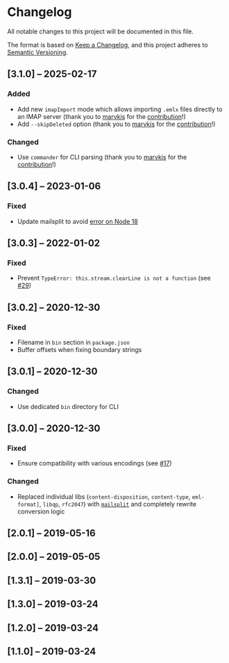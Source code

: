 # Changelog

All notable changes to this project will be documented in this file.

The format is based on [Keep a Changelog](https://keepachangelog.com/en/1.0.0/),
and this project adheres to [Semantic Versioning](https://semver.org/spec/v2.0.0.html).

## [3.1.0] – 2025-02-17

### Added
* Add new `imapImport` mode which allows importing `.emlx` files directly to an IMAP server (thank you to [marvkis](https://github.com/marvkis) for the [contribution](https://github.com/qqilihq/partial-emlx-converter/pull/44)!)
* Add `--skipDeleted` option (thank you to [marvkis](https://github.com/marvkis) for the [contribution](https://github.com/qqilihq/partial-emlx-converter/pull/44)!)

### Changed
* Use `commander` for CLI parsing (thank you to [marvkis](https://github.com/marvkis) for the [contribution](https://github.com/qqilihq/partial-emlx-converter/pull/44)!)

## [3.0.4] – 2023-01-06

### Fixed
* Update mailsplit to avoid [error on Node 18](https://github.com/andris9/mailsplit/pull/16)

## [3.0.3] – 2022-01-02

### Fixed
* Prevent `TypeError: this.stream.clearLine is not a function` (see [#29](https://github.com/qqilihq/partial-emlx-converter/issues/29))

## [3.0.2] – 2020-12-30

### Fixed
* Filename in `bin` section in `package.json`
* Buffer offsets when fixing boundary strings

## [3.0.1] – 2020-12-30

### Changed
* Use dedicated `bin` directory for CLI

## [3.0.0] – 2020-12-30

### Fixed
* Ensure compatibility with various encodings (see [#17](https://github.com/qqilihq/partial-emlx-converter/issues/17))

### Changed
* Replaced individual libs (`content-disposition`, `content-type`, `eml-format]`, `libqp`, `rfc2047`) with [`mailsplit`](https://github.com/andris9/mailsplit) and completely rewrite conversion logic


## [2.0.1] – 2019-05-16
## [2.0.0] – 2019-05-05
## [1.3.1] – 2019-03-30
## [1.3.0] – 2019-03-24
## [1.2.0] – 2019-03-24
## [1.1.0] – 2019-03-24
